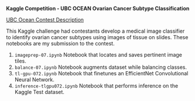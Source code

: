 **Kaggle Competition - UBC OCEAN Ovarian Cancer Subtype Classification**

[UBC Ocean Contest Description](https://www.kaggle.com/competitions/UBC-OCEAN)

This Kaggle challenge had contestants develop a medical image classifier to identify ovarian cancer subtypes using images of tissue on slides.  These notebooks are my submission to the contest.

1. <code>imageprep-07.ipynb</code> Notebook that locates and saves pertinent image tiles.
2. <code>balance-07.ipynb</code> Notebook augments dataset while balancing classes.
3. <code>tl-gpu-072.ipynb</code> Notebook that finetunes an EfficientNet Convolutional Neural Network.
4. <code>inference-tlgpu072.ipynb</code> Notebook that performs inference on the Kaggle Test dataset.
